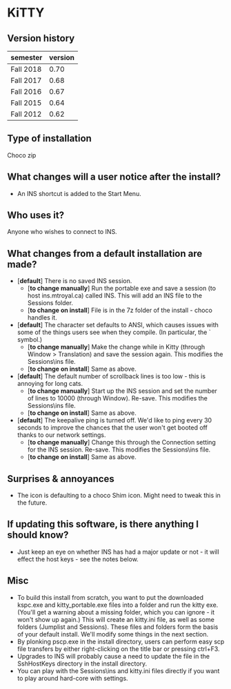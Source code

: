 # KiTTY

## Version history

| semester | version |
| ---      | ---     |
| Fall 2018 | 0.70 |
| Fall 2017 | 0.68 |
| Fall 2016 | 0.67 |
| Fall 2015 | 0.64 |
| Fall 2012 | 0.62 |

## Type of installation

Choco zip

## What changes will a user notice after the install?

- An INS shortcut is added to the Start Menu.

## Who uses it?

Anyone who wishes to connect to INS.

## What changes from a default installation are made?

- [**default**] There is no saved INS session.
  - [**to change manually**] Run the portable exe and save a session (to host ins.mtroyal.ca) called INS. This will add an INS file to the Sessions folder.
  - [**to change on install**] File is in the 7z folder of the install - choco handles it.
- [**default**] The character set defaults to ANSI, which causes issues with some of the things users see when they compile. (In particular, the ` symbol.)
  - [**to change manually**] Make the change while in Kitty (through Window > Translation) and save the session again. This modifies the Sessions\ins file.
  - [**to change on install**] Same as above.
- [**default**] The default number of scrollback lines is too low - this is annoying for long cats.
  - [**to change manually**] Start up the INS session and set the number of lines to 10000 (through Window). Re-save. This modifies the Sessions\ins file.
  - [**to change on install**] Same as above.
- [**default**] The keepalive ping is turned off. We'd like to ping every 30 seconds to improve the chances that the user won't get booted off thanks to our network settings.
  - [**to change manually**] Change this through the Connection setting for the INS session. Re-save. This modifies the Sessions\ins file.
  - [**to change on install**] Same as above.


## Surprises & annoyances

- The icon is defaulting to a choco Shim icon. Might need to tweak this in the future.

## If updating this software, is there anything I should know?

- Just keep an eye on whether INS has had a major update or not - it will effect the host keys - see the notes below.

## Misc

- To build this install from scratch, you want to put the downloaded kspc.exe and kitty_portable.exe files into a folder and run the kitty exe. (You'll get a warning about a missing folder, which you can ignore - it won't show up again.) This will create an kitty.ini file, as well as some folders (Jumplist and Sessions). These files and folders form the basis of your default install. We'll modify some things in the next section.
- By plonking pscp.exe in the install directory, users can perform easy scp file transfers by either right-clicking on the title bar or pressing ctrl+F3.
- Upgrades to INS will probably cause a need to update the file in the SshHostKeys directory in the install directory.
- You can play with the Sessions\ins and kitty.ini files directly if you want to play around hard-core with settings.